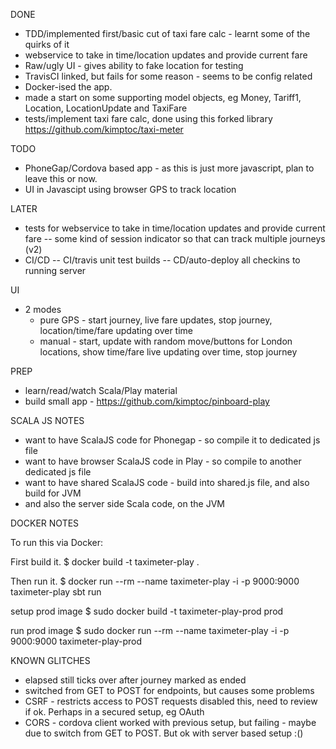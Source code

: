DONE
- TDD/implemented first/basic cut of taxi fare calc - learnt some of the quirks of it
- webservice to take in time/location updates and provide current fare
- Raw/ugly UI - gives ability to fake location for testing
- TravisCI linked, but fails for some reason - seems to be config related
- Docker-ised the app.
- made a start on some supporting model objects, eg Money, Tariff1, Location, LocationUpdate and TaxiFare
- tests/implement taxi fare calc, done using this forked library https://github.com/kimptoc/taxi-meter

TODO 

- PhoneGap/Cordova based app - as this is just more javascript, plan to leave this or now.
- UI in Javascipt using browser GPS to track location

LATER

- tests for webservice to take in time/location updates and provide current fare
-- some kind of session indicator so that can track multiple journeys (v2)
- CI/CD
-- CI/travis unit test builds
-- CD/auto-deploy all checkins to running server

UI
- 2 modes
  - pure GPS - start journey, live fare updates, stop journey, location/time/fare updating over time
  - manual - start, update with random move/buttons for London locations, show time/fare live updating over time, stop journey




PREP

- learn/read/watch Scala/Play material
- build small app - https://github.com/kimptoc/pinboard-play


SCALA JS NOTES
- want to have ScalaJS code for Phonegap - so compile it to dedicated js file
- want to have browser ScalaJS code in Play - so compile to another dedicated js file
- want to have shared ScalaJS code - build into shared.js file, and also build for JVM
- and also the server side Scala code, on the JVM
 



DOCKER NOTES

To run this via Docker:

First build it.
$ docker build -t taximeter-play .

Then run it.
$ docker run --rm --name taximeter-play -i -p 9000:9000 taximeter-play sbt run

setup prod image
$ sudo docker build -t taximeter-play-prod prod

run prod image
$ sudo docker run --rm --name taximeter-play -i -p 9000:9000 taximeter-play-prod 

KNOWN GLITCHES
- elapsed still ticks over after journey marked as ended
- switched from GET to POST for endpoints, but causes some problems
- CSRF - restricts access to POST requests disabled this, need to review if ok. Perhaps in a secured setup, eg OAuth
- CORS - cordova client worked with previous setup, but failing - maybe due to switch from GET to POST. But ok with server based setup :()